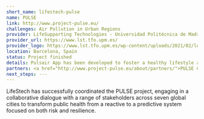 ```yaml
---
short_name: lifestech-pulse
name: PULSE
link: http://www.project-pulse.eu/
challenges: Air Pollution in Urban Regions
provider: LifeSupporting Technologies - Universidad Politécnica de Madrid
provider_url: https://www.lst.tfo.upm.es/
provider_logo: https://www.lst.tfo.upm.es/wp-content/uploads/2021/02/logo-lst-sin-sombra.png
location: Barcelona, Spain
status: Project finished
details: Pulsair App has been developed to foster a healthy lifestyle and to make people more aware about the air pollution in the city. The app can be connected to FitBit, Garmin and Asus health tracker devices; the citizens can provide subjective data (from app questionnaires), physiological and activity data (from the wearable sensors) and localization data.<img src="http://www.project-pulse.eu/wp-content/uploads/2019/10/PulseAiraApp_Mockup72.jpg"/>
partners: <a href="http://www.project-pulse.eu/about/partners/">PULSE Consortium</a>
next_steps: ---
---
```


LifeStech  has  successfully  coordinated  the  PULSE project,  engaging  in  a collaborative dialogue with a range of stakeholders across seven global cities to transform public health from a reactive to a predictive system focused on both risk and resilience.